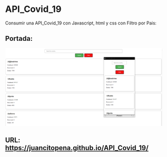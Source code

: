 # API_Covid_19
Consumir una API_Covid_19 con Javascript, html y css con Filtro por Pais:

## Portada:

![](portada_covid.png)

## URL: https://juancitopena.github.io/API_Covid_19/
